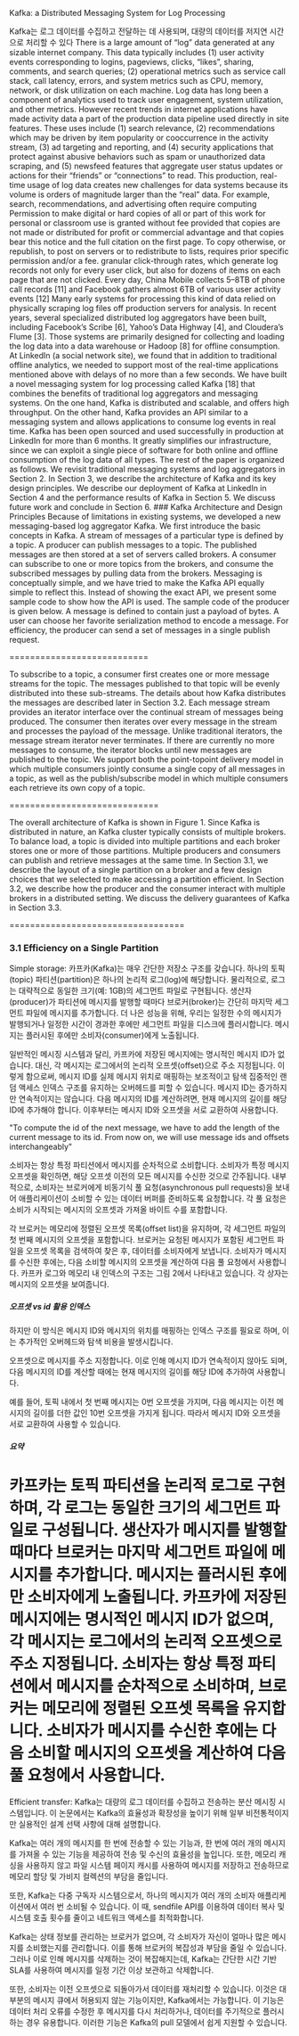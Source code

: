 Kafka: a Distributed Messaging System for Log Processing

Kafka는 로그 데이터를 수집하고 전달하는 데 사용되며, 대량의 데이터를 저지연 시간으로 처리할 수 있다
There is a large amount of “log” data generated at any sizable  internet company. This data typically includes (1) user activity  events corresponding to logins, pageviews, clicks, “likes”,  sharing, comments, and search queries; (2) operational metrics  such as service call stack, call latency, errors, and system metrics  such as CPU, memory, network, or disk utilization on each  machine. Log data has long been a component of analytics used to  track user engagement, system utilization, and other metrics.  However recent trends in internet applications have made activity  data a part of the production data pipeline used directly in site  features. These uses include (1) search relevance, (2)  recommendations which may be driven by item popularity or cooccurrence in the activity stream, (3) ad targeting and reporting,  and (4) security applications that protect against abusive behaviors  such as spam or unauthorized data scraping, and (5) newsfeed  features that aggregate user status updates or actions for their  “friends” or “connections” to read.  This production, real-time usage of log data creates new  challenges for data systems because its volume is orders of  magnitude larger than the “real” data. For example, search,  recommendations, and advertising often require computing    Permission to make digital or hard copies of all or part of this work for  personal or classroom use is granted without fee provided that copies are  not made or distributed for profit or commercial advantage and that  copies bear this notice and the full citation on the first page. To copy  otherwise, or republish, to post on servers or to redistribute to lists,  requires prior specific permission and/or a fee.  granular click-through rates, which generate log records not only  for every user click, but also for dozens of items on each page that  are not clicked. Every day, China Mobile collects 5–8TB of phone  call records [11] and Facebook gathers almost 6TB of various user  activity events [12]  Many early systems for processing this kind of data relied on  physically scraping log files off production servers for analysis. In  recent years, several specialized distributed log aggregators have  been built, including Facebook’s Scribe [6], Yahoo’s Data  Highway [4], and Cloudera’s Flume [3]. Those systems are  primarily designed for collecting and loading the log data into a  data warehouse or Hadoop [8] for offline consumption. At  LinkedIn (a social network site), we found that in addition to  traditional offline analytics, we needed to support most of the  real-time applications mentioned above with delays of no more  than a few seconds.  We have built a novel messaging system for log processing called  Kafka [18] that combines the benefits of traditional log  aggregators and messaging systems. On the one hand, Kafka is  distributed and scalable, and offers high throughput. On the other  hand, Kafka provides an API similar to a messaging system and  allows applications to consume log events in real time. Kafka has  been open sourced and used successfully in production at  LinkedIn for more than 6 months. It greatly simplifies our  infrastructure, since we can exploit a single piece of software for  both online and offline consumption of the log data of all types.  The rest of the paper is organized as follows. We revisit  traditional messaging systems and log aggregators in Section 2. In  Section 3, we describe the architecture of Kafka and its key design  principles. We describe our deployment of Kafka at LinkedIn in  Section 4 and the performance results of Kafka in Section 5. We  discuss future work and conclude in Section 6.   ### Kafka Architecture and Design Principles  Because of limitations in existing systems, we developed a new  messaging-based log aggregator Kafka. We first introduce the  basic concepts in Kafka. A stream of messages of a particular type  is defined by a topic. A producer can publish messages to a topic.  The published messages are then stored at a set of servers called  brokers. A consumer can subscribe to one or more topics from the  brokers, and consume the subscribed messages by pulling data  from the brokers.  Messaging is conceptually simple, and we have tried to make the  Kafka API equally simple to reflect this. Instead of showing the  exact API, we present some sample code to show how the API is  used. The sample code of the producer is given below. A message  is defined to contain just a payload of bytes. A user can choose  her favorite serialization method to encode a message. For  efficiency, the producer can send a set of messages in a single  publish request.

===========================

To subscribe to a topic, a consumer first creates one or more  message streams for the topic. The messages published to that  topic will be evenly distributed into these sub-streams. The details  about how Kafka distributes the messages are described later in  Section 3.2. Each message stream provides an iterator interface  over the continual stream of messages being produced. The  consumer then iterates over every message in the stream and  processes the payload of the message. Unlike traditional iterators,  the message stream iterator never terminates. If there are currently  no more messages to consume, the iterator blocks until new  messages are published to the topic. We support both the point-topoint delivery model in which multiple consumers jointly  consume a single copy of all messages in a topic, as well as the  publish/subscribe model in which multiple consumers each  retrieve its own copy of a topic.

=============================

The overall architecture of Kafka is shown in Figure 1. Since Kafka is distributed in nature, an Kafka cluster typically consists  of multiple brokers. To balance load, a topic is divided into multiple partitions and each broker stores one or more of those  partitions. Multiple producers and consumers can publish and  retrieve messages at the same time. In Section 3.1, we describe the  layout of a single partition on a broker and a few design choices  that we selected to make accessing a partition efficient. In Section  3.2, we describe how the producer and the consumer interact with  multiple brokers in a distributed setting. We discuss the delivery  guarantees of Kafka in Section 3.3.

==================================

### 3.1 Efficiency on a Single Partition
Simple storage:
카프카(Kafka)는 매우 간단한 저장소 구조를 갖습니다. 하나의 토픽(topic) 파티션(partition)은 하나의 논리적 로그(log)에 해당합니다. 물리적으로, 로그는 대략적으로 동일한 크기(예: 1GB)의 세그먼트 파일로 구현됩니다. 생산자(producer)가 파티션에 메시지를 발행할 때마다 브로커(broker)는 간단히 마지막 세그먼트 파일에 메시지를 추가합니다. 더 나은 성능을 위해, 우리는 일정한 수의 메시지가 발행되거나 일정한 시간이 경과한 후에만 세그먼트 파일을 디스크에 플러시합니다. 메시지는 플러시된 후에만 소비자(consumer)에게 노출됩니다.

일반적인 메시징 시스템과 달리, 카프카에 저장된 메시지에는 명시적인 메시지 ID가 없습니다. 대신, 각 메시지는 로그에서의 논리적 오프셋(offset)으로 주소 지정됩니다. 이렇게 함으로써, 메시지 ID를 실제 메시지 위치로 매핑하는 보조적이고 탐색 집중적인 랜덤 액세스 인덱스 구조를 유지하는 오버헤드를 피할 수 있습니다. 메시지 ID는 증가하지만 연속적이지는 않습니다. 다음 메시지의 ID를 계산하려면, 현재 메시지의 길이를 해당 ID에 추가해야 합니다. 이후부터는 메시지 ID와 오프셋을 서로 교환하여 사용합니다.

"To compute the id of the next message, we have to
add the length of the current message to its id. From now on, we will use message ids and offsets interchangeably"

소비자는 항상 특정 파티션에서 메시지를 순차적으로 소비합니다. 소비자가 특정 메시지 오프셋을 확인하면, 해당 오프셋 이전의 모든 메시지를 수신한 것으로 간주됩니다. 내부적으로, 소비자는 브로커에게 비동기식 풀 요청(asynchronous pull requests)을 보내어 애플리케이션이 소비할 수 있는 데이터 버퍼를 준비하도록 요청합니다. 각 풀 요청은 소비가 시작되는 메시지의 오프셋과 가져올 바이트 수를 포함합니다.

각 브로커는 메모리에 정렬된 오프셋 목록(offset list)을 유지하며, 각 세그먼트 파일의 첫 번째 메시지의 오프셋을 포함합니다. 브로커는 요청된 메시지가 포함된 세그먼트 파일을 오프셋 목록을 검색하여 찾은 후, 데이터를 소비자에게 보냅니다. 소비자가 메시지를 수신한 후에는, 다음 소비할 메시지의 오프셋을 계산하여 다음 풀 요청에서 사용합니다. 카프카 로그와 메모리 내 인덱스의 구조는 그림 2에서 나타내고 있습니다. 각 상자는 메시지의 오프셋을 보여줍니다.


##### 오프셋 vs id 활용 인덱스
하지만 이 방식은 메시지 ID와 메시지의 위치를 매핑하는 인덱스 구조를 필요로 하며, 이는 추가적인 오버헤드와 탐색 비용을 발생시킵니다.

오프셋으로 메시지를 주소 지정합니다. 이로 인해 메시지 ID가 연속적이지 않아도 되며, 다음 메시지의 ID를 계산할 때에는 현재 메시지의 길이를 해당 ID에 추가하여 사용합니다.

예를 들어, 토픽 내에서 첫 번째 메시지는 0번 오프셋을 가지며, 다음 메시지는 이전 메시지의 길이를 더한 값인 10번 오프셋을 가지게 됩니다. 따라서 메시지 ID와 오프셋을 서로 교환하여 사용할 수 있습니다.

##### 요약
카프카는 토픽 파티션을 논리적 로그로 구현하며, 각 로그는 동일한 크기의 세그먼트 파일로 구성됩니다. 생산자가 메시지를 발행할 때마다 브로커는 마지막 세그먼트 파일에 메시지를 추가합니다. 메시지는 플러시된 후에만 소비자에게 노출됩니다. 카프카에 저장된 메시지에는 명시적인 메시지 ID가 없으며, 각 메시지는 로그에서의 논리적 오프셋으로 주소 지정됩니다. 소비자는 항상 특정 파티션에서 메시지를 순차적으로 소비하며, 브로커는 메모리에 정렬된 오프셋 목록을 유지합니다. 소비자가 메시지를 수신한 후에는 다음 소비할 메시지의 오프셋을 계산하여 다음 풀 요청에서 사용합니다.
====================================
Efficient transfer:
Kafka는 대량의 로그 데이터를 수집하고 전송하는 분산 메시징 시스템입니다. 이 논문에서는 Kafka의 효율성과 확장성을 높이기 위해 일부 비전통적이지만 실용적인 설계 선택 사항에 대해 설명합니다.

Kafka는 여러 개의 메시지를 한 번에 전송할 수 있는 기능과, 한 번에 여러 개의 메시지를 가져올 수 있는 기능을 제공하여 전송 및 수신의 효율성을 높입니다. 또한, 메모리 캐싱을 사용하지 않고 파일 시스템 페이지 캐시를 사용하여 메시지를 저장하고 전송하므로 메모리 할당 및 가비지 컬렉션의 부담을 줄입니다.

또한, Kafka는 다중 구독자 시스템으로서, 하나의 메시지가 여러 개의 소비자 애플리케이션에서 여러 번 소비될 수 있습니다. 이 때, sendfile API를 이용하여 데이터 복사 및 시스템 호출 횟수를 줄이고 네트워크 액세스를 최적화합니다.

Kafka는 상태 정보를 관리하는 브로커가 없으며, 각 소비자가 자신이 얼마나 많은 메시지를 소비했는지를 관리합니다. 이를 통해 브로커의 복잡성과 부담을 줄일 수 있습니다. 그러나 이로 인해 메시지를 삭제하는 것이 복잡해지는데, Kafka는 간단한 시간 기반 SLA를 사용하여 메시지를 일정 기간 이상 보관하고 삭제합니다.

또한, 소비자는 이전 오프셋으로 되돌아가서 데이터를 재처리할 수 있습니다. 이것은 대부분의 메시지 큐에서 허용되지 않는 기능이지만, Kafka에서는 가능합니다. 이 기능은 데이터 처리 오류를 수정한 후 메시지를 다시 처리하거나, 데이터를 주기적으로 플러시하는 경우 유용합니다. 이러한 기능은 Kafka의 pull 모델에서 쉽게 지원할 수 있습니다.
